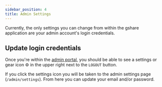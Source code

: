 ```yaml
---
sidebar_position: 4
title: Admin Settings
---
```


Currently, the only settings you can change from within the gshare application are your admin account's login credentials.

## Update login credentials

Once you're within the [admin portal](./dashboard.md), you should be able to see a settings or gear icon ⚙ in the upper right next to the `LOGOUT` button.

If you click the settings icon you will be taken to the admin settings page (`/admin/settings`). From here you can update your email and/or password.
